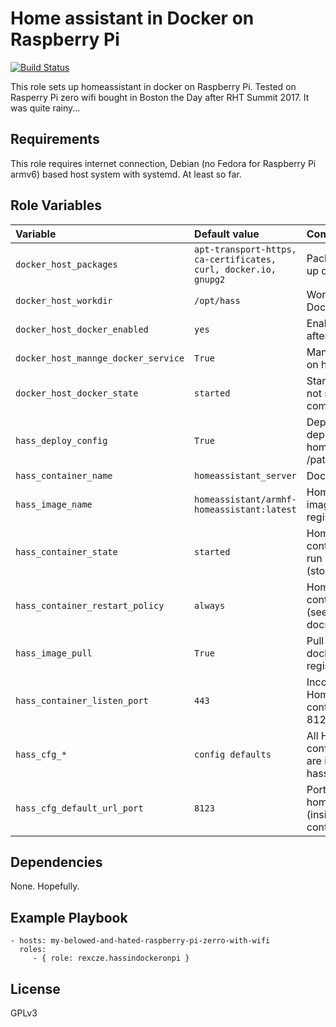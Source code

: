 Home assistant in Docker on Raspberry Pi
=========

[![Build Status](https://travis-ci.org/rexcze/ansible-role-hassindockeronpi.svg?branch=master)](https://travis-ci.org/rexcze/ansible-role-hassindockeronpi)

This role sets up homeassistant in docker on Raspberry Pi. Tested on Rasperry Pi zero wifi bought in Boston the Day after RHT Summit 2017. It was quite rainy...

Requirements
------------

This role requires internet connection, Debian (no Fedora for Raspberry Pi armv6) based host system with systemd. At least so far.

Role Variables
--------------

| Variable                           | Default value          | Comments (type)                                                                      |
| :---                               | :---                   | :---                                                                                 |
| `docker_host_packages`             | `apt-transport-https, ca-certificates, curl, docker.io, gnupg2`| Packages needed to set up docker host        |
| `docker_host_workdir`              | `/opt/hass`            | Working directory on Docker host                                                     |
| `docker_host_docker_enabled`       | `yes`                  | Enable Docker daemon after start                                                     |
| `docker_host_mannge_docker_service`| `True`                 | Manage Docker service on host                                                        | 
| `docker_host_docker_state`         | `started`              | Start docker daemon. If not started all docker command will fail.                    |
| `hass_deploy_config`               | `True`                 | Deploy (True) or not to deploy (False) homeassistant config to /path/config directory|
| `hass_container_name`              | `homeassistant_server` | Docker container name                                                                |
| `hass_image_name`                  | `homeassistant/armhf-homeassistant:latest`| Home assistant Docker image name in Docker registry               |
| `hass_container_state`             | `started`              | Home assistant Docker container state. To be run (started) or not (stopped)          |
| `hass_container_restart_policy`    | `always`               | Home assistant Docker container restart policy (see Ansible or Docker docs)          |
| `hass_image_pull`                  | `True`                 | Pull or not newest docker image from registry                                        |
| `hass_container_listen_port`       | `443`                  | Incoming port to our Home assistant container's default port 8123                    |
| `hass_cfg_*`                       | `config defaults`      | All Home assistant configuration options are in form hass_cfg_variable_name          |
| `hass_cfg_default_url_port`        | `8123`                 | Port on which homeassistant listen (inside Docker container)                         | 

Dependencies
------------

None. Hopefully.

Example Playbook
----------------

    - hosts: my-belowed-and-hated-raspberry-pi-zerro-with-wifi
      roles:
         - { role: rexcze.hassindockeronpi }

License
-------

GPLv3
